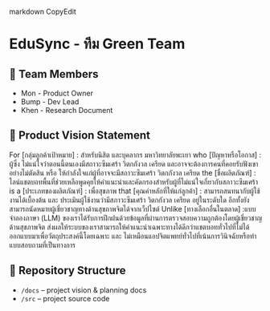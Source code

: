 markdown
CopyEdit
# EduSync - ทีม Green Team

## 👥 Team Members
- Mon - Product Owner
- Bump - Dev Lead
- Khen - Research Document


## 🎯 Product Vision Statement
For [กลุ่มลูกค้าเป้าหมาย] : สำหรับนิสิต และบุคลากร มหาวิทยาลัยพะเยา
who [ปัญหาหรือโอกาส] : ผู้ซึ่ง ไม่แน่ใจว่าตอนนี้ตนเองมีสถาวะซึมเศร้า วิตกกังวล เครียด และอาจจะต้องการคนที่คอยรับฟังเขาอย่างไม่ตัดสิน หรือ ให้กำลังใจแก่ผู้ที่อาจจะมีสถาวะซึมเศร้า วิตกกังวล เครียด
the [ชื่อผลิตภัณฑ์] : ไลน์แชตบอทพื้นที่ช่วยเหลือพูดคุยให้คำแนะนำและคัดกรองสำหรับผู้ที่ไม่แน่ใจเกี่ยวกับสภาวะซึมเศร้า
is a [ประเภทของผลิตภัณฑ์] : เพื่อสุขภาพ
that [คุณค่าหลักที่ให้แก่ลูกค้า] : สามารถสนทนากับผู้ใช้งานได้เบื้องต้น และ ประเมินผู้ใช้งานว่ามีสภาวะซึมเศร้า วิตกกังวล เครียด อยู่ในระดับใด อีกทั้งยังสามารถนัดหมายผู้เชี่ยวชาญทางด้านสุขภาพจิตได้จากเว็ปไซต์
Unlike [ทางเลือกอื่นในตลาด] :แบบจำลองภาษา (LLM) ของเราได้รับการฝึกฝนด้วยข้อมูลที่ผ่านการตรวจสอบความถูกต้องโดยผู้เชี่ยวชาญด้านสุขภาพจิต ส่งผลให้ระบบของเราสามารถให้คำแนะนำเฉพาะทางได้ดีกว่าแชตบอททั่วไปที่ไม่ได้ออกแบบมาเพื่อวัตถุประสงค์นี้โดยเฉพาะ และ ไม่เหมือนแอปจิตแพทย์ทั่วไปที่เน้นการวินิจฉัยหรือทำแบบสอบถามที่เป็นทางการ

## 🔗 Repository Structure
- `/docs` – project vision & planning docs
- `/src` – project source code

